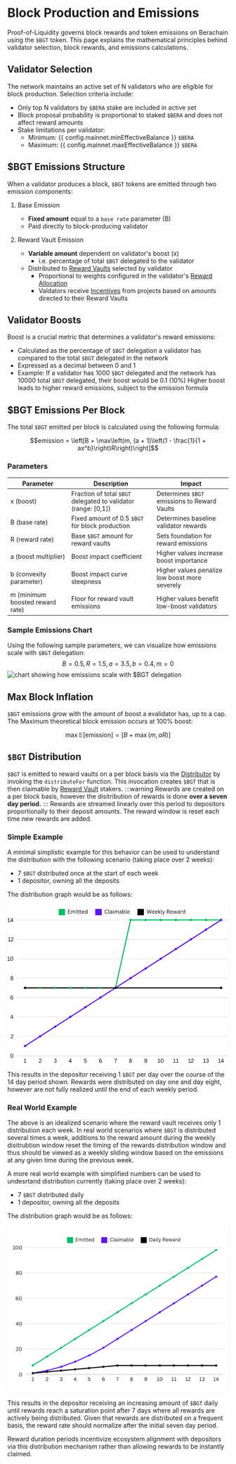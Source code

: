 <script setup>
  import config from '@berachain/config/constants.json';
</script>

# Block Production and Emissions

Proof-of-Liquidity governs block rewards and token emissions on Berachain using the `$BGT` token. This page explains the mathematical principles behind validator selection, block rewards, and emissions calculations.

## Validator Selection

The network maintains an active set of N validators who are eligible for block production. Selection criteria include:

- Only top N validators by `$BERA` stake are included in active set
- Block proposal probability is proportional to staked `$BERA` and does not affect reward amounts
- Stake limitations per validator:
  - Minimum: {{ config.mainnet.minEffectiveBalance }} `$BERA`
  - Maximum: {{ config.mainnet.maxEffectiveBalance }} `$BERA`

## $BGT Emissions Structure

When a validator produces a block, `$BGT` tokens are emitted through two emission components:

1. Base Emission

   - **Fixed amount** equal to a `base rate` parameter (B)
   - Paid directly to block-producing validator

2. Reward Vault Emission

   - **Variable amount** dependent on validator's boost (x)
     - i.e. percentage of total `$BGT` delegated to the validator
   - Distributed to [Reward Vaults](/learn/pol/rewardvaults) selected by validator
     - Proportional to weights configured in the validator's [Reward Allocation](/nodes/guides/reward-allocation)
     - Valdators receive [Incentives](/learn/pol/incentives) from projects based on amounts directed to their Reward Vaults

## Validator Boosts

Boost is a crucial metric that determines a validator's reward emissions:

- Calculated as the percentage of `$BGT` delegation a validator has compared to the total `$BGT` delegated in the network
- Expressed as a decimal between 0 and 1
- Example: If a validator has 1000 `$BGT` delegated and the network has 10000 total `$BGT` delegated, their boost would be 0.1 (10%)
  Higher boost leads to higher reward emissions, subject to the emission formula

## $BGT Emissions Per Block

The total `$BGT` emitted per block is calculated using the following formula:

$$emission = \left[B + \max\left(m, (a + 1)\left(1 - \frac{1}{1 + ax^b}\right)R\right)\right]$$

### Parameters

| Parameter                       | Description                                                    | Impact                                         |
| ------------------------------- | -------------------------------------------------------------- | ---------------------------------------------- |
| x (boost)                       | Fraction of total `$BGT` delegated to validator (range: [0,1]) | Determines `$BGT` emissions to Reward Vaults   |
| B (base rate)                   | Fixed amount of 0.5 `$BGT` for block production                | Determines baseline validator rewards          |
| R (reward rate)                 | Base `$BGT` amount for reward vaults                           | Sets foundation for reward emissions           |
| a (boost multiplier)            | Boost impact coefficient                                       | Higher values increase boost importance        |
| b (convexity parameter)         | Boost impact curve steepness                                   | Higher values penalize low boost more severely |
| m (minimum boosted reward rate) | Floor for reward vault emissions                               | Higher values benefit low-boost validators     |

### Sample Emissions Chart

Using the following sample parameters, we can visualize how emissions scale with `$BGT` delegation:
$$B = 0.5, R = 1.5, a = 3.5, b = 0.4, m = 0$$
![chart showing how emissions scale with `$BGT` delegation](/public/assets/updatedemission.png)

## Max Block Inflation

`$BGT` emissions grow with the amount of boost a evalidator has, up to a cap. The Maximum theoretical block emission occurs at 100% boost:

$$\max \mathbb{E}[\text{emission}] = \left[B + \max(m, aR)\right]$$

## `$BGT` Distribution

`$BGT` is emitted to reward vaults on a per block basis via the [Distributor](../../developers/contracts/distributor.md#distributefor) by invoking the `distributeFor` function.
This invocation creates `$BGT` that is then claimable by [Reward Vault](../pol/rewardvaults.md) stakers.
:::warning
Rewards are created on a per block basis, however the disitribution of rewards is done **over a seven day period.**
:::
Rewards are streamed linearly over this period to depositors proportionally to their deposit amounts.
The reward window is reset each time new rewards are added.

### Simple Example

A minimal simplistic example for this behavior can be used to understand the distribution with the following scenario (taking place over 2 weeks):

- 7 `$BGT` distributed once at the start of each week
- 1 depositor, owning all the deposits

The distribution graph would be as follows:

![Simple Example](../../public/assets/simple-emission.png)

This results in the depositor receiving 1 `$BGT` per day over the course of the 14 day period shown.
Rewards were distributed on day one and day eight, however are not fully realized until the end of each weekly period.

### Real World Example

The above is an idealized scenario where the reward vault receives only 1 distribution each week. In real world scenarios where `$BGT` is distributed several times a week, additions to the reward amount during the weekly disitrubtion window reset the timing of the rewards distribution window and thus should be viewed as a weekly sliding window based on the emissions at any given time during the previous week.

A more real world example with simplified numbers can be used to undesrtand distribution currently (taking place over 2 weeks):

- 7 `$BGT` distributed daily
- 1 depositor, owning all the deposits

The distribution graph would be as follows:

![Complex Example](../../public/assets//complex-emission.png)

This results in the depositor receiving an increasing amount of `$BGT` daily until rewards reach a saturation point after 7 days where all rewards are actively being distributed.
Given that rewards are distributed on a frequent basis, the reward rate should normalize after the initial seven day period.

Reward duration periods incentivize ecosystem alignment with depositors via this distribution mechanism rather than allowing rewards to be instantly claimed.
